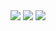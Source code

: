 <img src="https://github.com/mahmutakcakoca/boost-converter/blob/main/boostconverterschematic.PNG">

<img src="https://github.com/mahmutakcakoca/boost-converter/blob/main/boostconverterfootprint.PNG">

<img src="https://github.com/mahmutakcakoca/boost-converter/blob/main/boostconverter3D.PNG">

